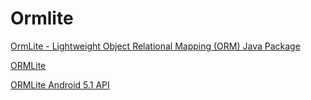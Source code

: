 # Ormlite

[OrmLite - Lightweight Object Relational Mapping (ORM) Java Package](http://ormlite.com/)

[ORMLite](http://ormlite.com/javadoc/ormlite-core/doc-files/ormlite.html)

[ORMLite Android 5.1 API](http://ormlite.com/javadoc/ormlite-android/)